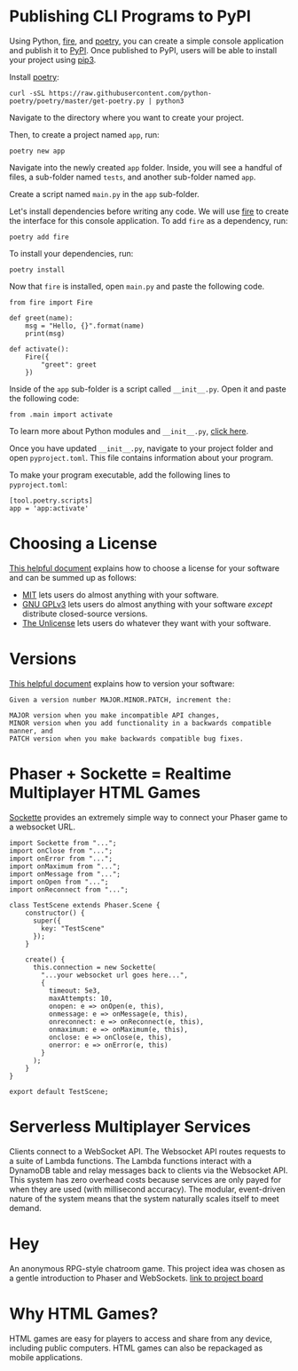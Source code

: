 # Publishing CLI Programs to PyPI
Using Python, [fire](), and [poetry](), you can create a simple console application and publish it to [PyPI](). Once published to PyPI, users will be able to install your project using [pip3]().

Install [poetry]():

`curl -sSL https://raw.githubusercontent.com/python-poetry/poetry/master/get-poetry.py | python3`

Navigate to the directory where you want to create your project.

Then, to create a project named `app`, run:

`poetry new app`

Navigate into the newly created `app` folder. Inside, you will see a handful of files, a sub-folder named `tests`, and another sub-folder named `app`.

Create a script named `main.py` in the `app` sub-folder.

Let's install dependencies before writing any code. We will use [fire]() to create the interface for this console application. To add `fire` as a dependency, run:

`poetry add fire`

To install your dependencies, run:

`poetry install`

Now that `fire` is installed, open `main.py` and paste the following code.

````
from fire import Fire

def greet(name):
    msg = "Hello, {}".format(name)
    print(msg)

def activate():
    Fire({
        "greet": greet
    })
````
Inside of the `app` sub-folder is a script called `__init__.py`. Open it and paste the following code:

````
from .main import activate
````
To learn more about Python modules and `__init__.py`, [click here]().

Once you have updated `__init__.py`, navigate to your project folder and open `pyproject.toml`. This file contains information about your program.

To make your program executable, add the following lines to `pyproject.toml`:

````
[tool.poetry.scripts]
app = 'app:activate'
````

# Choosing a License
[This helpful document]() explains how to choose a license for your software and can be summed up as follows:

* [MIT](https://choosealicense.com/licenses/mit/) lets users do almost anything with your software.
* [GNU GPLv3](https://choosealicense.com/licenses/gpl-3.0/) lets users do almost anything with your software *except* distribute closed-source versions.
* [The Unlicense](https://choosealicense.com/licenses/unlicense/) lets users do whatever they want with your software.

# Versions
[This helpful document](https://semver.org/) explains how to version your software:

    Given a version number MAJOR.MINOR.PATCH, increment the:

    MAJOR version when you make incompatible API changes,
    MINOR version when you add functionality in a backwards compatible manner, and
    PATCH version when you make backwards compatible bug fixes.


# Phaser + Sockette = Realtime Multiplayer HTML Games
[Sockette](https://github.com/lukeed/sockette) provides an extremely simple way to connect your Phaser game to a websocket URL.
````
import Sockette from "...";
import onClose from "...";
import onError from "...";
import onMaximum from "...";
import onMessage from "...";
import onOpen from "...";
import onReconnect from "...";

class TestScene extends Phaser.Scene {
    constructor() {
      super({
        key: "TestScene"
      });
    }
    
    create() {
      this.connection = new Sockette(
        "...your websocket url goes here...",
        {
          timeout: 5e3,
          maxAttempts: 10,
          onopen: e => onOpen(e, this),
          onmessage: e => onMessage(e, this),
          onreconnect: e => onReconnect(e, this),
          onmaximum: e => onMaximum(e, this),
          onclose: e => onClose(e, this),
          onerror: e => onError(e, this)
        }
      );
    }
}

export default TestScene;
````

# Serverless Multiplayer Services
Clients connect to a WebSocket API. The Websocket API routes requests to a suite of Lambda functions. The Lambda functions interact with a DynamoDB table and relay messages back to clients via the Websocket API. This system has zero overhead costs because services are only payed for when they are used (with millisecond accuracy). The modular, event-driven nature of the system means that the system naturally scales itself to meet demand.

# Hey
An anonymous RPG-style chatroom game. This project idea was chosen as a gentle introduction to Phaser and WebSockets. [link to project board](https://trello.com/b/1djlEMae/hey)

# Why HTML Games?
HTML games are easy for players to access and share from any device, including public computers. HTML games can also be repackaged as mobile applications.

